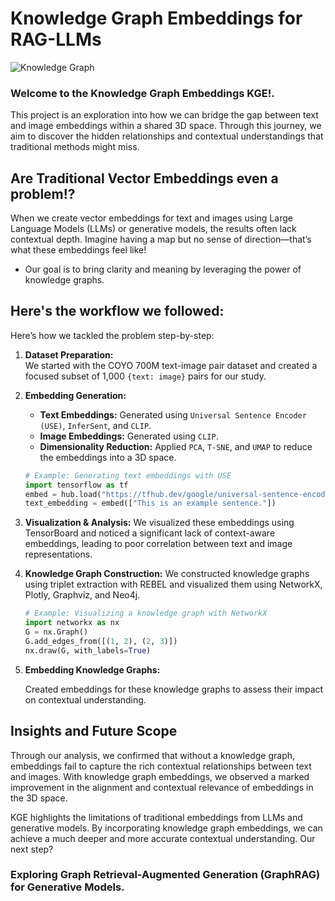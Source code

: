 # Knowledge Graph Embeddings for RAG-LLMs

![Knowledge Graph](https://github.com/AGAMPANDEYY/kge-clip-fork1/blob/main/media/KG_1.png)

### Welcome to the **Knowledge Graph Embeddings KGE!**. 

This project is an exploration into how we can bridge the gap between text and image embeddings within a shared 3D space. Through this journey, we aim to discover the hidden relationships and contextual understandings that traditional methods might miss.

## Are Traditional Vector Embeddings even a problem!?

When we create vector embeddings for text and images using Large Language Models (LLMs) or generative models, the results often lack contextual depth. Imagine having a map but no sense of direction—that’s what these embeddings feel like! 

- Our goal is to bring clarity and meaning by leveraging the power of knowledge graphs.

## Here's the workflow we followed:

Here’s how we tackled the problem step-by-step:

1. **Dataset Preparation:**  
   We started with the COYO 700M text-image pair dataset and created a focused subset of 1,000 `{text: image}` pairs for our study.

2. **Embedding Generation:**  
   - **Text Embeddings:** Generated using `Universal Sentence Encoder (USE)`, `InferSent`, and `CLIP`.  
   - **Image Embeddings:** Generated using `CLIP`.
   - **Dimensionality Reduction:** Applied `PCA`, `T-SNE`, and `UMAP` to reduce the embeddings into a 3D space.


   ```python
   # Example: Generating text embeddings with USE
   import tensorflow as tf
   embed = hub.load("https://tfhub.dev/google/universal-sentence-encoder/4")
   text_embedding = embed(["This is an example sentence."])

3. **Visualization & Analysis:** 
   We visualized these embeddings using TensorBoard and noticed a significant lack of context-aware embeddings, leading to poor correlation between text and image representations.

4. **Knowledge Graph Construction:**
   We constructed knowledge graphs using triplet extraction with REBEL and visualized them using NetworkX, Plotly, Graphviz, and Neo4j.
   ``` python
   # Example: Visualizing a knowledge graph with NetworkX
   import networkx as nx
   G = nx.Graph()
   G.add_edges_from([(1, 2), (2, 3)])
   nx.draw(G, with_labels=True)
   ```
5. **Embedding Knowledge Graphs:**

   Created embeddings for these knowledge graphs to assess their impact on contextual understanding.


## Insights and Future Scope
Through our analysis, we confirmed that without a knowledge graph, embeddings fail to capture the rich contextual relationships between text and images. With knowledge graph embeddings, we observed a marked improvement in the alignment and contextual relevance of embeddings in the 3D space.

KGE highlights the limitations of traditional embeddings from LLMs and generative models. By incorporating knowledge graph embeddings, we can achieve a much deeper and more accurate contextual understanding. Our next step? 
### Exploring Graph Retrieval-Augmented Generation (GraphRAG) for Generative Models.
